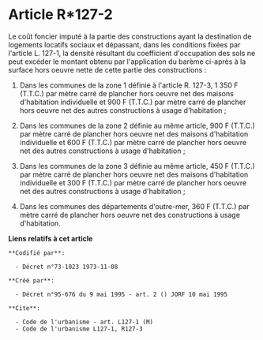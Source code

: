 # Article R*127-2

Le coût foncier imputé à la partie des constructions ayant la destination de logements locatifs sociaux et dépassant, dans
les conditions fixées par l'article L. 127-1, la densité résultant du coefficient d'occupation des sols ne peut excéder le
montant obtenu par l'application du barème ci-après à la surface hors oeuvre nette de cette partie des constructions :

1. Dans les communes de la zone 1 définie à l'article R. 127-3, 1 350 F (T.T.C.) par mètre carré de plancher hors oeuvre net
des maisons d'habitation individuelle et 900 F (T.T.C.) par mètre carré de plancher hors oeuvre net des autres constructions
à usage d'habitation ;

2. Dans les communes de la zone 2 définie au même article, 900 F (T.T.C.) par mètre carré de plancher hors oeuvre net des
maisons d'habitation individuelle et 600 F (T.T.C.) par mètre carré de plancher hors oeuvre net des autres constructions à
usage d'habitation ;

3. Dans les communes de la zone 3 définie au même article, 450 F (T.T.C.) par mètre carré de plancher hors oeuvre net des
maisons d'habitation individuelle et 300 F (T.T.C.) par mètre carré de plancher hors oeuvre net des autres constructions à
usage d'habitation ;

4. Dans les communes des départements d'outre-mer, 360 F (T.T.C.) par mètre carré de plancher hors oeuvre net des
constructions à usage d'habitation.

**Liens relatifs à cet article**

	**Codifié par**:

	  - Décret n°73-1023 1973-11-08

	**Créé par**:

	  - Décret n°95-676 du 9 mai 1995 - art. 2 () JORF 10 mai 1995

	**Cite**:

	  - Code de l'urbanisme - art. L127-1 (M)
	  - Code de l'urbanisme L127-1, R127-3
